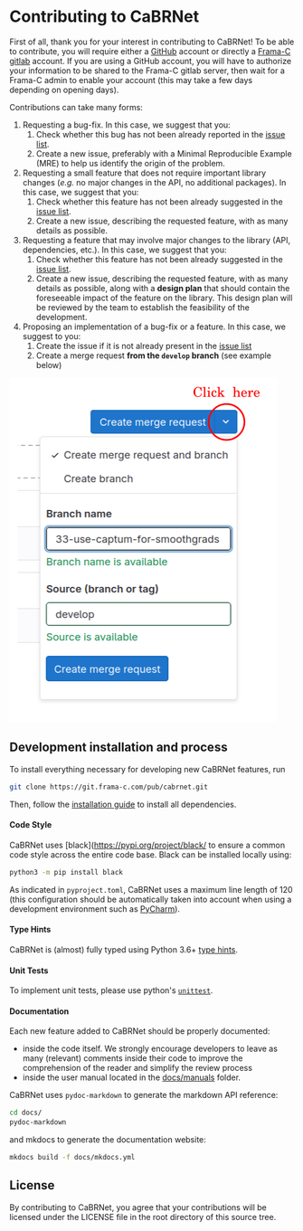 # Contributing to CaBRNet

First of all, thank you for your interest in contributing to CaBRNet! 
To be able to contribute, you will require either a [GitHub](https://github.com) account or directly 
a [Frama-C gitlab](https://git.frama-c.com) account. If you are using a GitHub account, you will have to authorize your 
information to be shared to the Frama-C gitlab server, then wait for a Frama-C admin to enable your account (this may take
a few days depending on opening days).

Contributions can take many forms:

1. Requesting a bug-fix. In this case, we suggest that you:
   1. Check whether this bug has not been already reported in the [issue list](https://git.frama-c.com/pub/cabrnet/issues).
   2. Create a new issue, preferably with a Minimal Reproducible Example (MRE) to help us identify the origin of the problem.
2. Requesting a small feature that does not require important library changes (*e.g.* no major changes in the API, no additional packages). In this case, we suggest that you:
   1. Check whether this feature has not been already suggested in the [issue list](https://git.frama-c.com/pub/cabrnet/issues).
   2. Create a new issue, describing the requested feature, with as many details as possible.
3. Requesting a feature that may involve major changes to the library (API, dependencies, etc.). 
In this case, we suggest that you:
   1. Check whether this feature has not been already suggested in the [issue list](https://git.frama-c.com/pub/cabrnet/issues).
   2. Create a new issue, describing the requested feature, with as many details as possible, along with a 
**design plan** that should contain the foreseeable impact of the feature on the library. This design plan will be reviewed
by the team to establish the feasibility of the development.
4. Proposing an implementation of a bug-fix or a feature. In this case, we suggest to you:
   1. Create the issue if it is not already present in the [issue list](https://git.frama-c.com/pub/cabrnet/issues)
   2. Create a merge request **from the `develop` branch** (see example below)

![merge_request.png](docs/imgs/merge_request.png)

## Development installation and process

To install everything necessary for developing new CaBRNet features, run
```bash
git clone https://git.frama-c.com/pub/cabrnet.git
```
Then, follow the [installation guide](docs/manuals/install.md) to install all dependencies.

#### Code Style

CaBRNet uses [black](https://pypi.org/project/black/ to ensure a common code style across the entire code base.
Black can be installed locally using:  
```bash
python3 -m pip install black
```
As indicated in `pyproject.toml`, CaBRNet uses a maximum line length of 120 (this configuration should be 
automatically taken into account when using a development environment such as [PyCharm](https://www.jetbrains.com/pycharm/)).

#### Type Hints

CaBRNet is (almost) fully typed using Python 3.6+ [type hints](https://www.python.org/dev/peps/pep-0484/).

#### Unit Tests

To implement unit tests, please use python's [`unittest`](https://docs.python.org/3/library/unittest.html). 

#### Documentation

Each new feature added to CaBRNet should be properly documented:

- inside the code itself. We strongly encourage developers to leave as many (relevant) comments inside their code
to improve the comprehension of the reader and simplify the review process
- inside the user manual located in the [docs/manuals](docs/manuals) folder.

CaBRNet uses `pydoc-markdown` to generate the markdown API reference:
```bash
cd docs/
pydoc-markdown
```
and mkdocs to generate the documentation website:
```bash
mkdocs build -f docs/mkdocs.yml
```

## License

By contributing to CaBRNet, you agree that your contributions will be licensed
under the LICENSE file in the root directory of this source tree.
